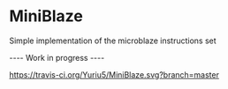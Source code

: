 # MiniBlaze
Simple implementation of the microblaze instructions set


---- Work in progress ----

https://travis-ci.org/Yuriu5/MiniBlaze.svg?branch=master
